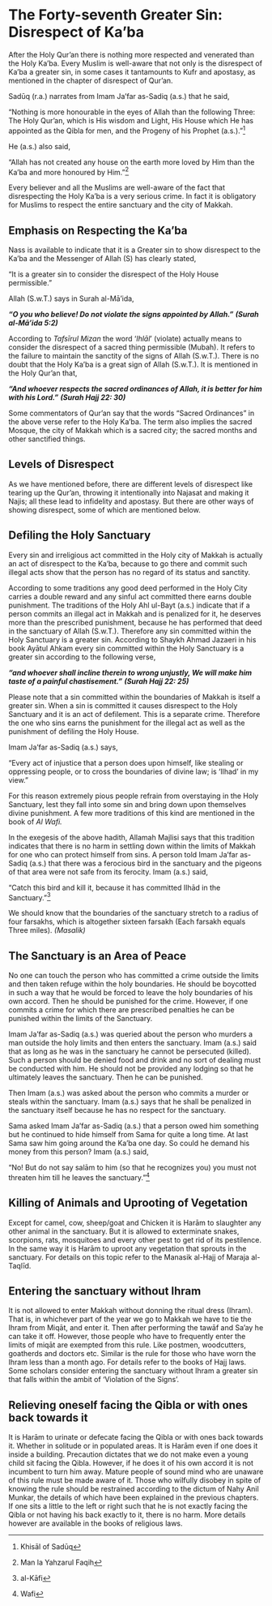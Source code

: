 The Forty-seventh Greater Sin: Disrespect of Ka’ba
==================================================

After the Holy Qur’an there is nothing more respected and venerated than
the Holy Ka’ba. Every Muslim is well-aware that not only is the
disrespect of Ka’ba a greater sin, in some cases it tantamounts to Kufr
and apostasy, as mentioned in the chapter of disrespect of Qur’an.

Sadūq (r.a.) narrates from Imam Ja’far as-Sadiq (a.s.) that he said,

“Nothing is more honourable in the eyes of Allah than the following
Three: The Holy Qur’an, which is His wisdom and Light, His House which
He has appointed as the Qibla for men, and the Progeny of his Prophet
(a.s.).”[^1]

He (a.s.) also said,

“Allah has not created any house on the earth more loved by Him than the
Ka’ba and more honoured by Him.”[^2]

Every believer and all the Muslims are well-aware of the fact that
disrespecting the Holy Ka’ba is a very serious crime. In fact it is
obligatory for Muslims to respect the entire sanctuary and the city of
Makkah.

Emphasis on Respecting the Ka’ba
--------------------------------

Nass is available to indicate that it is a Greater sin to show
disrespect to the Ka’ba and the Messenger of Allah (S) has clearly
stated,

“It is a greater sin to consider the disrespect of the Holy House
permissible.”

Allah (S.w.T.) says in Surah al-Mā’ida,

***“O you who believe! Do not violate the signs appointed by Allah.”***
***(Surah al-Mā’ida 5:2)***

According to *Tafsīrul Mizan* the word ‘*Ihlāl*’ (violate) actually
means to consider the disrespect of a sacred thing permissible (Mubah).
It refers to the failure to maintain the sanctity of the signs of Allah
(S.w.T.). There is no doubt that the Holy Ka’ba is a great sign of Allah
(S.w.T.). It is mentioned in the Holy Qur’an that,

***“And whoever respects the sacred ordinances of Allah, it is better
for him with his Lord.”*** ***(Surah Hajj 22: 30)***

Some commentators of Qur’an say that the words “Sacred Ordinances” in
the above verse refer to the Holy Ka’ba. The term also implies the
sacred Mosque, the city of Makkah which is a sacred city; the sacred
months and other sanctified things.

Levels of Disrespect
--------------------

As we have mentioned before, there are different levels of disrespect
like tearing up the Qur’an, throwing it intentionally into Najasat and
making it Najis; all these lead to infidelity and apostasy. But there
are other ways of showing disrespect, some of which are mentioned below.

Defiling the Holy Sanctuary
---------------------------

Every sin and irreligious act committed in the Holy city of Makkah is
actually an act of disrespect to the Ka’ba, because to go there and
commit such illegal acts show that the person has no regard of its
status and sanctity.

According to some traditions any good deed performed in the Holy City
carries a double reward and any sinful act committed there earns double
punishment. The traditions of the Holy Ahl ul-Bayt (a.s.) indicate that
if a person commits an illegal act in Makkah and is penalized for it, he
deserves more than the prescribed punishment, because he has performed
that deed in the sanctuary of Allah (S.w.T.). Therefore any sin
committed within the Holy Sanctuary is a greater sin. According to
Shaykh Ahmad Jazaeri in his book Ayātul Ahkam every sin committed within
the Holy Sanctuary is a greater sin according to the following verse,

***“and whoever shall incline therein to wrong unjustly, We will make
him taste of a painful chastisement.”*** ***(Surah Hajj 22: 25)***

Please note that a sin committed within the boundaries of Makkah is
itself a greater sin. When a sin is committed it causes disrespect to
the Holy Sanctuary and it is an act of defilement. This is a separate
crime. Therefore the one who sins earns the punishment for the illegal
act as well as the punishment of defiling the Holy House.

Imam Ja’far as-Sadiq (a.s.) says,

“Every act of injustice that a person does upon himself, like stealing
or oppressing people, or to cross the boundaries of divine law; is
‘Ilhad’ in my view.”

For this reason extremely pious people refrain from overstaying in the
Holy Sanctuary, lest they fall into some sin and bring down upon
themselves divine punishment. A few more traditions of this kind are
mentioned in the book of *Al Wafi.*

In the exegesis of the above hadith, Allamah Majlisi says that this
tradition indicates that there is no harm in settling down within the
limits of Makkah for one who can protect himself from sins. A person
told Imam Ja’far as-Sadiq (a.s.) that there was a ferocious bird in the
sanctuary and the pigeons of that area were not safe from its ferocity.
Imam (a.s.) said,

“Catch this bird and kill it, because it has committed Ilhād in the
Sanctuary.”[^3]

We should know that the boundaries of the sanctuary stretch to a radius
of four farsakhs, which is altogether sixteen farsakh (Each farsakh
equals Three miles). *(Masalik)*

The Sanctuary is an Area of Peace
---------------------------------

No one can touch the person who has committed a crime outside the limits
and then taken refuge within the holy boundaries. He should be boycotted
in such a way that he would be forced to leave the holy boundaries of
his own accord. Then he should be punished for the crime. However, if
one commits a crime for which there are prescribed penalties he can be
punished within the limits of the Sanctuary.

Imam Ja’far as-Sadiq (a.s.) was queried about the person who murders a
man outside the holy limits and then enters the sanctuary. Imam (a.s.)
said that as long as he was in the sanctuary he cannot be persecuted
(killed). Such a person should be denied food and drink and no sort of
dealing must be conducted with him. He should not be provided any
lodging so that he ultimately leaves the sanctuary. Then he can be
punished.

Then Imam (a.s.) was asked about the person who commits a murder or
steals within the sanctuary. Imam (a.s.) says that he shall be penalized
in the sanctuary itself because he has no respect for the sanctuary.

Sama asked Imam Ja’far as-Sadiq (a.s.) that a person owed him something
but he continued to hide himself from Sama for quite a long time. At
last Sama saw him going around the Ka’ba one day. So could he demand his
money from this person? Imam (a.s.) said,

“No! But do not say salām to him (so that he recognizes you) you must
not threaten him till he leaves the sanctuary.”[^4]

Killing of Animals and Uprooting of Vegetation
----------------------------------------------

Except for camel, cow, sheep/goat and Chicken it is Harām to slaughter
any other animal in the sanctuary. But it is allowed to exterminate
snakes, scorpions, rats, mosquitoes and every other pest to get rid of
its pestilence. In the same way it is Harām to uproot any vegetation
that sprouts in the sanctuary. For details on this topic refer to the
Manasik al-Hajj of Maraja al-Taqlīd.

Entering the sanctuary without Ihram
------------------------------------

It is not allowed to enter Makkah without donning the ritual dress
(Ihram). That is, in whichever part of the year we go to Makkah we have
to tie the Ihram from Miqāt, and enter it. Then after performing the
tawāf and Sa’ay he can take it off. However, those people who have to
frequently enter the limits of miqāt are exempted from this rule. Like
postmen, woodcutters, goatherds and doctors etc. Similar is the rule for
those who have worn the Ihram less than a month ago. For details refer
to the books of Hajj laws. Some scholars consider entering the sanctuary
without Ihram a greater sin that falls within the ambit of ‘Violation of
the Signs’.

Relieving oneself facing the Qibla or with ones back towards it
---------------------------------------------------------------

It is Harām to urinate or defecate facing the Qibla or with ones back
towards it. Whether in solitude or in populated areas. It is Harām even
if one does it inside a building. Precaution dictates that we do not
make even a young child sit facing the Qibla. However, if he does it of
his own accord it is not incumbent to turn him away. Mature people of
sound mind who are unaware of this rule must be made aware of it. Those
who wilfully disobey in spite of knowing the rule should be restrained
according to the dictum of Nahy Anil Munkar, the details of which have
been explained in the previous chapters. If one sits a little to the
left or right such that he is not exactly facing the Qibla or not having
his back exactly to it, there is no harm. More details however are
available in the books of religious laws.

[^1]: Khisāl of Sadūq

[^2]: Man la Yahzarul Faqih

[^3]: al-Kāfi

[^4]: Wafi


